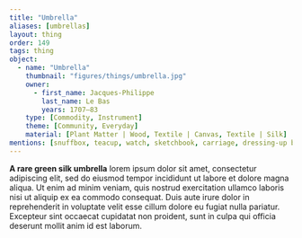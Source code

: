 ```yaml
---
title: "Umbrella"
aliases: [umbrellas]
layout: thing
order: 149
tags: thing
object:
  - name: "Umbrella"
    thumbnail: "figures/things/umbrella.jpg"
    owner:
      - first_name: Jacques-Philippe
        last_name: Le Bas
        years: 1707–83
    type: [Commodity, Instrument]
    theme: [Community, Everyday]
    material: [Plant Matter | Wood, Textile | Canvas, Textile | Silk]
mentions: [snuffbox, teacup, watch, sketchbook, carriage, dressing-up box]
---
```


**A rare green silk umbrella** lorem ipsum dolor sit amet, consectetur adipiscing elit, sed do eiusmod tempor incididunt ut labore et dolore magna aliqua. Ut enim ad minim veniam, quis nostrud exercitation ullamco laboris nisi ut aliquip ex ea commodo consequat. Duis aute irure dolor in reprehenderit in voluptate velit esse cillum dolore eu fugiat nulla pariatur. Excepteur sint occaecat cupidatat non proident, sunt in culpa qui officia deserunt mollit anim id est laborum.